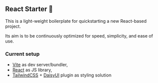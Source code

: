 ## React Starter 🚀

This is a light-weight boilerplate for quickstarting a new React-based project.

Its aim is to be continuously optimized for speed, simplicity, and ease of use.

### Current setup

* [Vite](https://github.com/vitejs/vite) as dev server/bundler, 
* [React](https://github.com/facebook/react) as JS library, 
* [TailwindCSS](https://github.com/tailwindlabs/tailwindcss) + [DaisyUI](https://github.com/saadeghi/daisyui) plugin as styling solution
